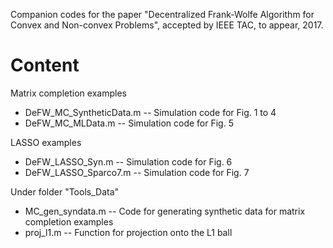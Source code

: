 Companion codes for the paper "Decentralized Frank-Wolfe Algorithm for Convex and Non-convex Problems", accepted by IEEE TAC, to appear, 2017.

# Content

Matrix completion examples
- DeFW_MC_SyntheticData.m -- Simulation code for Fig. 1 to 4
- DeFW_MC_MLData.m -- Simulation code for Fig. 5

LASSO examples
- DeFW_LASSO_Syn.m -- Simulation code for Fig. 6
- DeFW_LASSO_Sparco7.m -- Simulation code for Fig. 7

Under folder "Tools_Data"
- MC_gen_syndata.m -- Code for generating synthetic data for matrix completion examples
- proj_l1.m -- Function for projection onto the L1 ball
